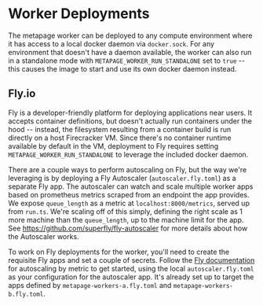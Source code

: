 # Worker Deployments

The metapage worker can be deployed to any compute environment where it has
access to a local docker daemon via `docker.sock`. For any environment that
doesn't have a daemon available, the worker can also run in a standalone mode
with `METAPAGE_WORKER_RUN_STANDALONE` set to `true` -- this causes the image to
start and use its own docker daemon instead.

## Fly.io

Fly is a developer-friendly platform for deploying applications near users. It
accepts container definitions, but doesn't actually run containers under the
hood -- instead, the filesystem resulting from a container build is run directly
on a host Firecracker VM. Since there's no container runtime available by
default in the VM, deployment to Fly requires setting
`METAPAGE_WORKER_RUN_STANDALONE` to leverage the included docker daemon.

There are a couple ways to perform autoscaling on Fly, but the way we're
leveraging is by deploying a Fly Autoscaler (`autoscaler.fly.toml`) as a
separate Fly app. The autoscaler can watch and scale multiple worker apps based
on prometheus metrics scraped from an endpoint the app provides. We expose
`queue_length` as a metric at `localhost:8000/metrics`, served up from `run.ts`.
We're scaling off of this simply, defining the right scale as 1 more machine
than the `queue_length`, up to the machine limit for the app. See
https://github.com/superfly/fly-autoscaler for more details about how the
Autoscaler works.

To work on Fly deployments for the worker, you'll need to create the requisite
Fly apps and set a couple of secrets. Follow the
[Fly documentation](https://fly.io/docs/launch/autoscale-by-metric/) for
autoscaling by metric to get started, using the local `autoscaler.fly.toml` as
your configuration for the autoscaler app. It's already set up to target the
apps defined by `metapage-workers-a.fly.toml` and `metapage-workers-b.fly.toml`.
